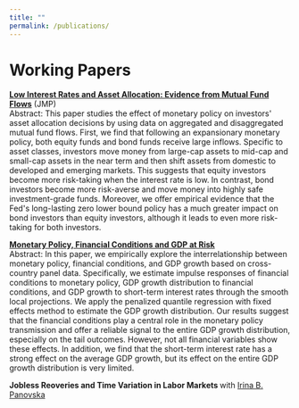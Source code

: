 ```yaml
---
title: ""
permalink: /publications/
---
```

# Working Papers
<b>[Low Interest Rates and Asset Allocation: Evidence from Mutual Fund Flows](http://lichengzh.github.io/files/low.pdf)</b> (JMP)<br> 
Abstract: This paper studies the effect of monetary policy on investors' asset allocation decisions by using data on aggregated and disaggregated mutual fund flows. First, we find that following an expansionary monetary policy, both equity funds and bond funds receive large inflows.
Specific to asset classes, investors move money from large-cap assets to mid-cap and small-cap assets in the near term and then shift assets from domestic to developed and emerging markets. This suggests that equity investors become more risk-taking when the interest rate is low. In contrast, bond investors become more risk-averse and move money into highly safe investment-grade funds. Moreover, we offer empirical evidence that the Fed's long-lasting zero lower bound policy has a much greater impact on bond investors than equity investors, although it leads to even more risk-taking for both investors. <br>

<b>[Monetary Policy, Financial Conditions and GDP at Risk](http://lichengzh.github.io/files/fci.pdf)</b> <br> 
Abstract: In this paper, we empirically explore the interrelationship between monetary policy, financial conditions, and GDP growth based on cross-country panel data. Specifically, we estimate impulse responses of financial conditions to monetary policy, GDP growth distribution to financial conditions, and GDP growth to short-term interest rates through the smooth local projections. We apply the penalized quantile regression with fixed effects method to estimate the GDP growth distribution. Our results suggest that the financial conditions play a central role in the monetary policy transmission and offer a reliable signal to the entire GDP growth distribution, especially on the tail outcomes. However, not all financial variables show these effects.
In addition, we find that the short-term interest rate has a strong effect on the average GDP growth, but its effect on the entire GDP growth distribution is very limited. <br>

<b>Jobless Reoveries and Time Variation in Labor Markets </b> with  [Irina B. Panovska](https://irinapanovska.com)
<br> 








